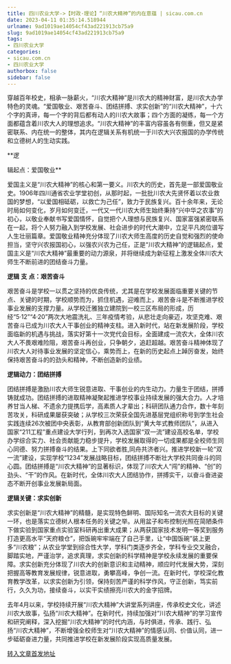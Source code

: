 ```yaml
---
title: 四川农业大学->【时政·理论】“川农大精神”的内在意蕴 | sicau.com.cn
date: 2023-04-11 01:35:14.518944
urlname: 9ad1019ae14054cf43ad221913cb75a9
slug: 9ad1019ae14054cf43ad221913cb75a9
tags: 
- 四川农业大学
categories:
- sicau.com.cn
- 四川农业大学
authorbox: false
sidebar: false
---
```

穿越百年校史，相承一脉薪火，“川农大精神”是川农大的精神财富，是川农大办学特色的灵魂。“爱国敬业、艰苦奋斗、团结拼搏、求实创新”的“川农大精神”，十六个字的真谛，每一个字的背后都有动人的川农大故事；四个方面的凝练，每一个方面都蕴含着川农大人的理想追求。“川农大精神”的丰富内容虽各有侧重，但又是紧密联系、内在统一的整体，其内在逻辑关系有机统一于川农大兴农报国的办学传统和立德树人的生动实践。

**逻
<!--more-->
辑起点：爱国敬业**

爱国主义是“川农大精神”的核心和第一要义。川农大的历史，首先是一部爱国敬业史。1906年四川通省农业学堂初创，从那时起，一批批川农大先贤怀着以农业救国的梦想，“以爱国相砥砺，以救亡为己任”，致力于民族复兴。百十余年来，无论时局如何变化，岁月如何变迁，一代又一代川农大师生始终秉持“兴中华之农事”的初心，以敬业奉献书写爱国情怀，自觉把个人理想与民族复兴、国家富强紧密联系在一起，将个人努力融入到学校发展、社会进步的时代大潮中，立足平凡岗位谱写人生壮丽篇章。爱国敬业精神充分体现了川农大师生高度的历史自觉和强烈的使命担当，坚守兴农报国初心，以强农兴农为己任，正是“川农大精神”的逻辑起点，爱国主义是“川农大精神”最重要的动力源泉，并将继续成为新征程上激发全体川农大师生不断前进的团结奋斗力量。

**逻辑** **支** **点：艰苦奋斗**

艰苦奋斗是学校一以贯之坚持的优良传统，尤其是在学校发展面临重要关键的节点、关键的时期，学校顺势而为，抓住机遇，迎难而上，艰苦奋斗是不断推进学校事业发展的支撑力量。从学校迁雅独立建院到一校三区布局的形成，历经“5·12”“4·20”两次大地震洗礼、三年疫情考验，从悲壮走向豪迈，攻坚克难、艰苦奋斗已成为川农大人干事创业的精神支柱。进入新时代，站在新发展阶段，学校面临新的机遇与挑战，落实好第十一次党代会目标，全面建成一流农大，全体川农大人不畏艰难险阻，艰苦奋斗再创业，只争朝夕，追赶超越。艰苦奋斗精神体现了川农大人对待事业发展的坚定信心，乘势而上，在新的历史起点上踔厉奋发，始终保持艰苦奋斗的的劲头和精神，不断创造新的业绩。

**逻辑动力：团结拼搏**

团结拼搏是激励川农大师生锐意进取、干事创业的内生动力。力量生于团结，拼搏铸就成功。团结拼搏的进取精神凝聚起推进学校事业持续发展的强大合力。人才培养甘当人梯、不遗余力提携后学，高素质人才辈出；科研团队通力合作，数十年刻苦攻关，科研成果屡获突破；从学校三次荣获全国先进基层党组织称号到学生社会实践连续26次被团中央表彰，从教育部创新团队到“黄大年式教师团队”，从进入国家“211工程”重点建设大学行列，到再次入选国家“双一流”建设高校名单，学校办学综合实力、社会贡献能力稳步提升，学校发展取得的一切成果都是全校师生同心同德、努力拼搏奋斗的结果。上下同欲者胜,同舟共济者兴。推进学校新一轮“双一流”建设，实现学校“1234”发展战略目标，团结拼搏不断壮大学校共同奋斗的同心圆。团结拼搏是“川农大精神”的显著标识，体现了川农大人“闯”的精神、“创”的劲头、“干”的作风。在新时代，全体川农大人团结协作，拼搏实干，以奋斗奋进姿态不断开创事业发展新局面。

**逻辑关键：求实创新**

求实创新是“川农大精神”的精髓，是实现特色鲜明、国际知名一流农大目标的关键一环，也是落实立德树人根本任务的关键之举。从用盆子和布控制光照在简陋条件下做实验到国家重点实验室科研再出重大成果；从两获国家技术发明一等奖到服务打造更高水平“天府粮仓”，把饭碗牢牢端在了自己手里，让“中国饭碗”装上更多“川农粮”；从农业学堂到综合性大学，学科门类逐步齐全，学科专业交叉融合，脚踏实地，严谨治学，追求真理，求实创新的科学精神是学校永续发展的重要保障。求实创新充分体现了川农大的创新意识和主动精神，顺应时代发展大势，深刻把握高等教育发展规律，锐意进取，勇攀高峰，争创一流。在新时代，学校深化教育教学改革，以求实创新为引领，保持刻苦严谨的科学作风，守正创新，笃实前行，久久为功，接续奋斗，以实干实绩擦亮川农大的金字招牌。

去年4月以来，学校持续开展“川农大精神”大讲堂系列讲座，传承校史文化，讲述川农大故事，弘扬“川农大精神”。在新时代，持续加强对“川农大精神”的学习宣传和研究阐释，深入挖掘“川农大精神”的时代内涵，与时俱进，传承、践行、弘扬“川农大精神”，不断增强全校师生对“川农大精神”的情感认同、价值认同，进一步砥砺奋进力量，共同推进学校在新发展阶段实现高质量发展。  



[转入文章首发地址](https://news.sicau.edu.cn/info/1135/71739.htm)